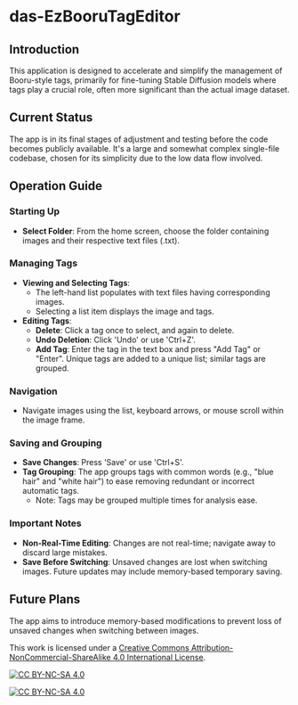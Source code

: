 # das-EzBooruTagEditor

## Introduction
This application is designed to accelerate and simplify the management of Booru-style tags, primarily for fine-tuning Stable Diffusion models where tags play a crucial role, often more significant than the actual image dataset.

## Current Status
The app is in its final stages of adjustment and testing before the code becomes publicly available. It's a large and somewhat complex single-file codebase, chosen for its simplicity due to the low data flow involved.

## Operation Guide

### Starting Up
- **Select Folder**: From the home screen, choose the folder containing images and their respective text files (.txt).

### Managing Tags
- **Viewing and Selecting Tags**:
  - The left-hand list populates with text files having corresponding images.
  - Selecting a list item displays the image and tags.
- **Editing Tags**:
  - **Delete**: Click a tag once to select, and again to delete.
  - **Undo Deletion**: Click 'Undo' or use 'Ctrl+Z'.
  - **Add Tag**: Enter the tag in the text box and press "Add Tag" or "Enter". Unique tags are added to a unique list; similar tags are grouped.

### Navigation
- Navigate images using the list, keyboard arrows, or mouse scroll within the image frame.

### Saving and Grouping
- **Save Changes**: Press 'Save' or use 'Ctrl+S'.
- **Tag Grouping**: The app groups tags with common words (e.g., "blue hair" and "white hair") to ease removing redundant or incorrect automatic tags.
  - Note: Tags may be grouped multiple times for analysis ease.

### Important Notes
- **Non-Real-Time Editing**: Changes are not real-time; navigate away to discard large mistakes.
- **Save Before Switching**: Unsaved changes are lost when switching images. Future updates may include memory-based temporary saving.

## Future Plans
The app aims to introduce memory-based modifications to prevent loss of unsaved changes when switching between images.

This work is licensed under a
[Creative Commons Attribution-NonCommercial-ShareAlike 4.0 International License][cc-by-nc-sa].

[![CC BY-NC-SA 4.0][cc-by-nc-sa-shield]][cc-by-nc-sa]

[![CC BY-NC-SA 4.0][cc-by-nc-sa-image]][cc-by-nc-sa]

[cc-by-nc-sa]: http://creativecommons.org/licenses/by-nc-sa/4.0/
[cc-by-nc-sa-image]: https://licensebuttons.net/l/by-nc-sa/4.0/88x31.png
[cc-by-nc-sa-shield]: https://img.shields.io/badge/License-CC%20BY--NC--SA%204.0-lightgrey.svg
